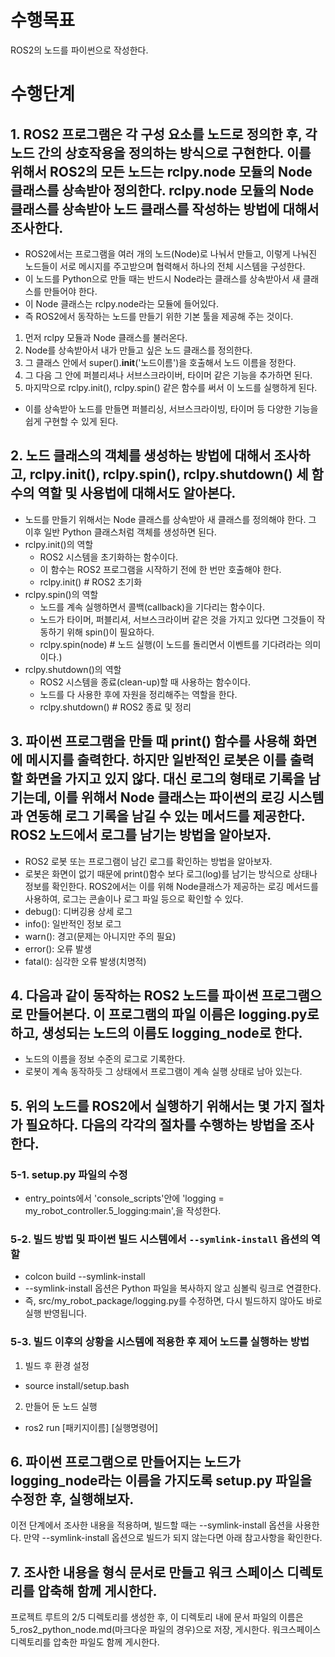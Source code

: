 # 수행목표
ROS2의 노드를 파이썬으로 작성한다.

# 수행단계
## 1. ROS2 프로그램은 각 구성 요소를 노드로 정의한 후, 각 노드 간의 상호작용을 정의하는 방식으로 구현한다. 이를 위해서 ROS2의 모든 노드는 rclpy.node 모듈의 Node 클래스를 상속받아 정의한다. rclpy.node 모듈의 Node 클래스를 상속받아 노드 클래스를 작성하는 방법에 대해서 조사한다.
 - ROS2에서는 프로그램을 여러 개의 노드(Node)로 나눠서 만들고, 이렇게 나눠진 노드들이 서로 메시지를 주고받으며 협력해서 하나의 전체 시스템을 구성한다.
 - 이 노드를 Python으로 만들 때는 반드시 Node라는 클래스를 상속받아서 새 클래스를 만들어야 한다.
 - 이 Node 클래스는 rclpy.node라는 모듈에 들어있다.
 - 즉 ROS2에서 동작하는 노드를 만들기 위한 기본 툴을 제공해 주는 것이다.
1. 먼저 rclpy 모듈과 Node 클래스를 불러온다.
2. Node를 상속받아서 내가 만들고 싶은 노드 클래스를 정의한다.
3. 그 클래스 안에서 super().__init__('노드이름')을 호출해서 노드 이름을 정한다.
4. 그 다음 그 안에 퍼블리셔나 서브스크라이버, 타이머 같은 기능을 추가하면 된다.
5. 마지막으로 rclpy.init(), rclpy.spin() 같은 함수를 써서 이 노드를 실행하게 된다.
 - 이를 상속받아 노드를 만들면 퍼블리싱, 서브스크라이빙, 타이머 등 다양한 기능을 쉽게 구현할 수 있게 된다.

## 2. 노드 클래스의 객체를 생성하는 방법에 대해서 조사하고, rclpy.init(), rclpy.spin(), rclpy.shutdown() 세 함수의 역할 및 사용법에 대해서도 알아본다.
 - 노드를 만들기 위해서는 Node 클래스를 상속받아 새 클래스를 정의해야 한다. 그 이후 일반 Python 클래스처럼 객체를 생성하면 된다.
 - rclpy.init()의 역할
     - ROS2 시스템을 초기화하는 함수이다.
     - 이 함수는 ROS2 프로그램을 시작하기 전에 한 번만 호출해야 한다.
     - rclpy.init()  # ROS2 초기화
 - rclpy.spin()의 역할
     - 노드를 계속 실행하면서 콜백(callback)을 기다리는 함수이다.
     - 노드가 타이머, 퍼블리셔, 서브스크라이버 같은 것을 가지고 있다면 그것들이 작동하기 위해 spin()이 필요하다.
     - rclpy.spin(node)  # 노드 실행(이 노드를 돌리면서 이벤트를 기다려라는 의미이다.)
 - rclpy.shutdown()의 역할
     - ROS2 시스템을 종료(clean-up)할 때 사용하는 함수이다.
     - 노드를 다 사용한 후에 자원을 정리해주는 역할을 한다.
     - rclpy.shutdown()  # ROS2 종료 및 정리

## 3. 파이썬 프로그램을 만들 때 print() 함수를 사용해 화면에 메시지를 출력한다. 하지만 일반적인 로봇은 이를 출력할 화면을 가지고 있지 않다. 대신 로그의 형태로 기록을 남기는데, 이를 위해서 Node 클래스는 파이썬의 로깅 시스템과 연동해 로그 기록을 남길 수 있는 메서드를 제공한다. ROS2 노드에서 로그를 남기는 방법을 알아보자.
 - ROS2 로봇 또는 프로그램이 남긴 로그를 확인하는 방법을 알아보자.
 - 로봇은 화면이 없기 때문에 print()함수 보다 로그(log)를 남기는 방식으로 상태나 정보를 확인한다. ROS2에서는 이를 위해 Node클래스가 제공하는 로깅 메서드를 사용하여, 로그는 콘솔이나 로그 파일 등으로 확인할 수 있다.
 - debug(): 디버깅용 상세 로그
 - info(): 일반적인 정보 로그
 - warn(): 경고(문제는 아니지만 주의 필요)
 - error(): 오류 발생
 - fatal(): 심각한 오류 발생(치명적)

## 4. 다음과 같이 동작하는 ROS2 노드를 파이썬 프로그램으로 만들어본다. 이 프로그램의 파일 이름은 logging.py로 하고, 생성되는 노드의 이름도 logging_node로 한다.
- 노드의 이름을 정보 수준의 로그로 기록한다.
- 로봇이 계속 동작하듯 그 상태에서 프로그램이 계속 실행 상태로 남아 있는다.

## 5. 위의 노드를 ROS2에서 실행하기 위해서는 몇 가지 절차가 필요하다. 다음의 각각의 절차를 수행하는 방법을 조사한다.
### 5-1. setup.py 파일의 수정
 - entry_points에서 'console_scripts'안에 'logging = my_robot_controller.5_logging:main',을 작성한다.
### 5-2. 빌드 방법 및 파이썬 빌드 시스템에서 `--symlink-install` 옵션의 역할
 - colcon build --symlink-install
 - --symlink-install 옵션은 Python 파일을 복사하지 않고 심볼릭 링크로 연결한다.
 - 즉, src/my_robot_package/logging.py를 수정하면, 다시 빌드하지 않아도 바로 실행 반영됩니다.
### 5-3. 빌드 이후의 상황을 시스템에 적용한 후 제어 노드를 실행하는 방법
1. 빌드 후 환경 설정
 - source install/setup.bash
2. 만들어 둔 노드 실행
 - ros2 run [패키지이름] [실행명령어]

## 6. 파이썬 프로그램으로 만들어지는 노드가 logging_node라는 이름을 가지도록 setup.py 파일을 수정한 후, 실행해보자.
이전 단계에서 조사한 내용을 적용하며, 빌드할 때는 --symlink-install 옵션을 사용한다. 만약 --symlink-install 옵션으로 빌드가 되지 않는다면 아래 참고사항을 확인한다.

## 7. 조사한 내용을 형식 문서로 만들고 워크 스페이스 디렉토리를 압축해 함께 게시한다.
프로젝트 루트의 2/5 디렉토리를 생성한 후, 이 디렉토리 내에 문서 파일의 이름은 5_ros2_python_node.md(마크다운 파일의 경우)으로 저장, 게시한다. 워크스페이스 디렉토리를 압축한 파일도 함께 게시한다.